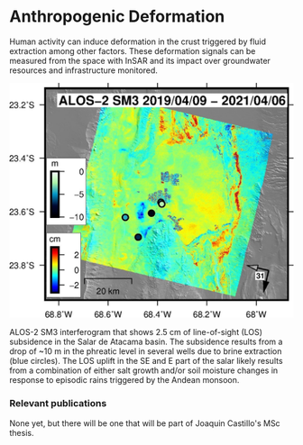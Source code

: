 # **Anthropogenic Deformation**

Human activity can induce deformation in the crust triggered by fluid extraction among other factors. These deformation signals can be measured from the space with InSAR and its impact over groundwater resources and infrastructure monitored. 

<img style="float: center;" src="/images/alos2salar.jpg">

ALOS-2 SM3 interferogram that shows 2.5 cm of line-of-sight (LOS) subsidence in the Salar de Atacama basin. The subsidence results from a drop of ~10 m in the phreatic level in several wells due to brine extraction (blue circles). The LOS uplift in the SE and E part of the salar likely results from a combination of either salt growth and/or soil moisture changes in response to episodic rains triggered by the Andean monsoon.

### **Relevant publications**

None yet, but there will be one that will be part of Joaquin Castillo's MSc thesis.
